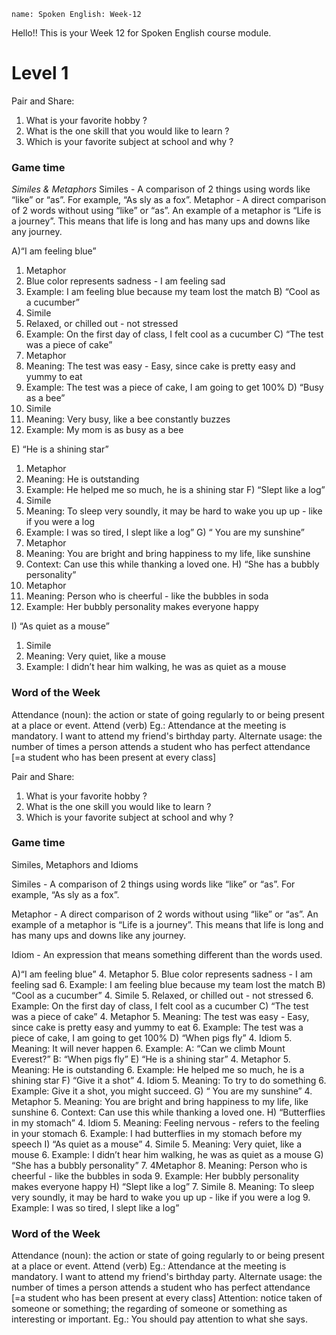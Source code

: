 ```ngMeta
name: Spoken English: Week-12
```

Hello!! 
This is your Week 12 for Spoken English course module.

# Level 1
Pair and Share:
1. What is your favorite hobby ?
2. What is the one skill that you would like to learn ?
3. Which is your favorite subject at school and why ?

### Game time
*Similes & Metaphors*
Similes - A comparison of 2 things using words like “like” or “as”. For
example, “As sly as a fox”.
Metaphor - A direct comparison of 2 words without using “like” or “as”.
An example of a metaphor is “Life is a journey”. This means that life
is long and has many ups and downs like any journey. 

A)“I am feeling blue”
1. Metaphor
2. Blue color represents sadness - I am feeling sad
3. Example: I am feeling blue because my team lost the match
B) “Cool as a cucumber”
1. Simile
2. Relaxed, or chilled out - not stressed
3. Example: On the first day of class, I felt cool as a cucumber
C) “The test was a piece of cake”
1. Metaphor
2. Meaning: The test was easy - Easy, since cake is pretty easy
and yummy to eat
3. Example: The test was a piece of cake, I am going to get 100%
D) “Busy as a bee”
1. Simile
2. Meaning: Very busy, like a bee constantly buzzes
3. Example: My mom is as busy as a bee
 
E) “He is a shining star”
1. Metaphor
2. Meaning: He is outstanding
3. Example: He helped me so much, he is a shining star
 F) “Slept like a log”
1. Simile
2. Meaning: To sleep very soundly, it may be hard to wake you up
up - like if you were a log
3. Example: I was so tired, I slept like a log”
G) “ You are my sunshine”
1. Metaphor
2. Meaning: You are bright and bring happiness to my life, like
sunshine
3. Context: Can use this while thanking a loved one.
 H) “She has a bubbly personality”
1. Metaphor
2. Meaning: Person who is cheerful - like the bubbles in soda
3. Example: Her bubbly personality makes everyone happy
 
I) “As quiet as a mouse”
1. Simile
2. Meaning: Very quiet, like a mouse
3. Example: I didn’t hear him walking, he was as quiet as a
mouse 

### Word of the Week
Attendance (noun): the action or state of going regularly to or being
present at a place or event.
Attend (verb)
Eg.: Attendance at the meeting is mandatory.
I want to attend my friend's birthday party.
Alternate usage: the number of times a person attends
a student who has perfect attendance [=a student who has been
present at every class] 

Pair and Share:
1. What is your favorite hobby ?
2. What is the one skill you would like to learn ?
3. Which is your favorite subject at school and why ? 


### Game time
Similes, Metaphors and Idioms

Similes - A comparison of 2 things using words like “like” or “as”. For
example, “As sly as a fox”.

Metaphor - A direct comparison of 2 words without using “like” or “as”.
An example of a metaphor is “Life is a journey”. This means that life
is long and has many ups and downs like any journey.

Idiom - An expression that means something different than the words used.

A)“I am feeling blue”
4. Metaphor
5. Blue color represents sadness - I am feeling sad
6. Example: I am feeling blue because my team lost the match 
B) “Cool as a cucumber”
4. Simile
5. Relaxed, or chilled out - not stressed
6. Example: On the first day of class, I felt cool as a cucumber
C) “The test was a piece of cake”
4. Metaphor
5. Meaning: The test was easy - Easy, since cake is pretty easy
and yummy to eat
6. Example: The test was a piece of cake, I am going to get 100%
D) “When pigs fly”
4. Idiom
5. Meaning: It will never happen
6. Example: A: “Can we climb Mount Everest?” B: “When pigs fly”
 E) “He is a shining star”
4. Metaphor
5. Meaning: He is outstanding
6. Example: He helped me so much, he is a shining star
 F) “Give it a shot”
4. Idiom
5. Meaning: To try to do something
6. Example: Give it a shot, you might succeed.
G) “ You are my sunshine”
4. Metaphor
5. Meaning: You are bright and bring happiness to my life, like
sunshine
6. Context: Can use this while thanking a loved one.
 H) “Butterflies in my stomach”
4. Idiom
5. Meaning: Feeling nervous - refers to the feeling in your
stomach
6. Example: I had butterflies in my stomach before my speech
 I) “As quiet as a mouse”
4. Simile
5. Meaning: Very quiet, like a mouse
6. Example: I didn’t hear him walking, he was as quiet as a
mouse
 G) “She has a bubbly personality”
7. 4Metaphor 
8. Meaning: Person who is cheerful - like the bubbles in soda
9. Example: Her bubbly personality makes everyone happy
 H) “Slept like a log”
7. Simile
8. Meaning: To sleep very soundly, it may be hard to wake you up
up - like if you were a log
9. Example: I was so tired, I slept like a log”

### Word of the Week
Attendance (noun): the action or state of going regularly to or being
present at a place or event.
Attend (verb)
Eg.: Attendance at the meeting is mandatory.
I want to attend my friend's birthday party.
Alternate usage: the number of times a person attends a student who has perfect attendance [=a student who has been present at every class]
Attention: notice taken of someone or something; the
regarding of someone or something as interesting or
important.
Eg.: You should pay attention to what she says.